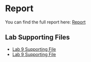 # Report

You can find the full report here: [Report](https://complete-modem-da6.notion.site/INDIAN-INSTITUTE-OF-GANDHINAGAR-1df6b5bbdb0780058c5acfba84bf30f5?pvs=4)


## Lab Supporting Files

- [Lab 9 Supporting File](https://iitgnacin-my.sharepoint.com/:f:/g/personal/22110217_iitgn_ac_in/Ernr6LynzDtDhwanATVXarEBFuQh2nBS_t3fg2JRfcIUJw?e=hk3A4z)
- [Lab 9 Supporting File](https://iitgnacin-my.sharepoint.com/:f:/g/personal/22110217_iitgn_ac_in/Ernr6LynzDtDhwanATVXarEBFuQh2nBS_t3fg2JRfcIUJw?e=hk3A4z)

